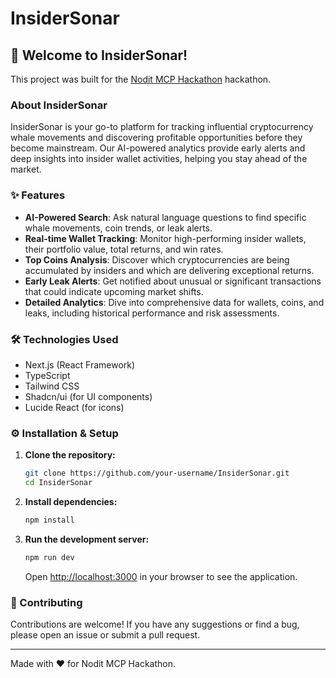 # InsiderSonar

## 🚀 Welcome to InsiderSonar!

This project was built for the [Nodit MCP Hackathon](https://app.akindo.io/wave-hacks/JB29Nk61kfQpLPKr) hackathon.

### About InsiderSonar

InsiderSonar is your go-to platform for tracking influential cryptocurrency whale movements and discovering profitable opportunities before they become mainstream. Our AI-powered analytics provide early alerts and deep insights into insider wallet activities, helping you stay ahead of the market.

### ✨ Features

- **AI-Powered Search**: Ask natural language questions to find specific whale movements, coin trends, or leak alerts.
- **Real-time Wallet Tracking**: Monitor high-performing insider wallets, their portfolio value, total returns, and win rates.
- **Top Coins Analysis**: Discover which cryptocurrencies are being accumulated by insiders and which are delivering exceptional returns.
- **Early Leak Alerts**: Get notified about unusual or significant transactions that could indicate upcoming market shifts.
- **Detailed Analytics**: Dive into comprehensive data for wallets, coins, and leaks, including historical performance and risk assessments.

### 🛠️ Technologies Used

- Next.js (React Framework)
- TypeScript
- Tailwind CSS
- Shadcn/ui (for UI components)
- Lucide React (for icons)

### ⚙️ Installation & Setup

1.  **Clone the repository:**
    ```bash
    git clone https://github.com/your-username/InsiderSonar.git
    cd InsiderSonar
    ```
2.  **Install dependencies:**
    ```bash
    npm install
    ```
3.  **Run the development server:**
    ```bash
    npm run dev
    ```
    Open [http://localhost:3000](http://localhost:3000) in your browser to see the application.

### 🙏 Contributing

Contributions are welcome! If you have any suggestions or find a bug, please open an issue or submit a pull request.

---

Made with ❤️ for Nodit MCP Hackathon.
